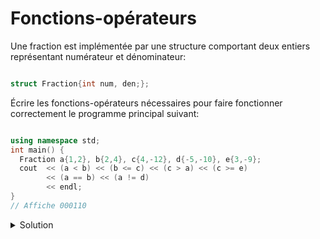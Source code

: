 # Fonctions-opérateurs

Une fraction est implémentée par une structure comportant deux entiers représentant numérateur et dénominateur:

~~~cpp

struct Fraction{int num, den;};

~~~

Écrire les fonctions-opérateurs nécessaires pour faire fonctionner correctement le programme principal suivant:

~~~cpp

using namespace std;
int main() {
  Fraction a{1,2}, b{2,4}, c{4,-12}, d{-5,-10}, e{3,-9};
  cout  << (a < b) << (b <= c) << (c > a) << (c >= e) 
        << (a == b) << (a != d) 
        << endl;
}
// Affiche 000110

~~~

<details>
<summary>Solution</summary>

~~~cpp


#include <iostream>

struct Fraction{int num, den;};

int operator<=>(const Fraction & gauche, const Fraction & droit) {
  return (gauche.den * droit.den > 0 ? 1 : -1) *
         (gauche.num * droit.den - droit.num * gauche.den) ;
}

bool operator==(const Fraction & gauche, const Fraction & droit) {
  return gauche <=> droit == 0;
}

/* Une fois l'opérateur <=> défini, le compilateur ajoute automatiquement
   les opérateurs <, >, <= et >= ; si l'opérateur == est défini, 
   on a automatiquement != ; en effet ces opérateurs peuvent être obtenus 
   de façon canonique de la manière suivante:
   
bool operator<(const Fraction & gauche, const Fraction & droit) {
  return gauche <=> droit < 0;
}

bool operator!=(const Fraction & gauche, const Fraction & droit) {
  return not (gauche == droit); 
}

bool operator>=(const Fraction & gauche, const Fraction & droit) {
  return not (gauche < droit); 
}

bool operator>(const Fraction & gauche, const Fraction & droit) {
  return droit < gauche;
}
bool operator<=(const Fraction & gauche, const Fraction & droit) {
  return not (droit < gauche); 
}
*/

using namespace std;
int main() {
  Fraction a{1,2}, b{2,4}, c{4,-12}, d{-5,-10}, e{3,-9};
  cout  << (a < b) << (b <= c) << (c > a) << (c >= e) 
        << (a == b) << (a != d) 
        << endl;
}
// Affiche 000110
~~~

